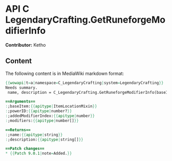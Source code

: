 # API C LegendaryCrafting.GetRuneforgeModifierInfo

**Contributor:** Ketho

## Content

The following content is in MediaWiki markdown format:

```mediawiki
{{wowapi|t=a|namespace=C_LegendaryCrafting|system=LegendaryCrafting}}
Needs summary.
 name, description = C_LegendaryCrafting.GetRuneforgeModifierInfo(baseItem, powerID?, addedModifierIndex, modifiers)

==Arguments==
:;baseItem:{{apitype|ItemLocationMixin}}
:;powerID:{{apitype|number?}}
:;addedModifierIndex:{{apitype|number}}
:;modifiers:{{apitype|number[]}}

==Returns==
:;name:{{apitype|string}}
:;description:{{apitype|string[]}}

==Patch changes==
* {{Patch 9.0.1|note=Added.}}
```